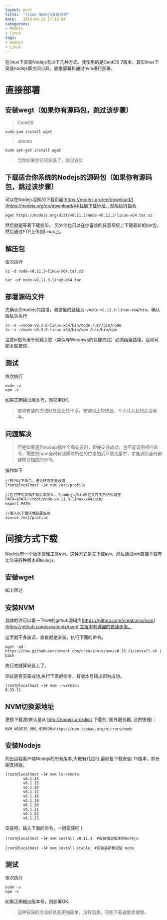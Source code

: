 ```yaml
---
layout: post
title:  "linux Nodejs安装方式"
date:   2018-06-22 17:16:54
categories:
- Nodejs
- Linux
tags:
- Nodejs
- Linux
---
```





在linux下安装Nodejs有以下几种方式。我使用的是CentOS 7版本，其实linux下安装nodejs都大同小异。直接部署和通过nvm进行部署。



# 直接部署

## 安装wegt（如果你有源码包，跳过该步骤）

> CentOS

```
sudo yum install wget
```

> ubuntu

```
sudo apt-get install wget
```

> 当然如果你已经安装了，跳过该步

## 下载适合你系统的Nodejs的源码包（如果你有源码包，跳过该步骤）

可以在Nodejs官网的下载页面[https://nodejs.org/en/download/](https://nodejs.org/en/download/)中找到下载地址。然后执行指令

```
wget https://nodejs.org/dist/v8.11.3/node-v8.11.3-linux-x64.tar.xz
```

然后就是等着下载完毕。
另外你也可以在你喜欢的任意系统上下载最新的bin包，然后通过FTP上传到Linux上。

## 解压包

依次执行

```
xz -d node-v8.11.3-linux-x64.tar.xz

tar -xf node-v8.11.3-linux-x64.tar
```

## 部署源码文件

先确认你nodejs的路径，我这里的路径为`~/node-v8.11.3-linux-x64/bin`。确认后依次执行

```
ln -s ~/node-v9.3.0-linux-x64/bin/node /usr/bin/node
ln -s ~/node-v9.3.0-linux-x64/bin/npm /usr/bin/npm
```

注意ln指令用于创建关联（类似与Windows的快捷方式）必须给全路径，否则可能关联错误。

## 测试

依次执行

```
node -v
npm -v
```

如果正确输出版本号，则部署OK.

> 这种安装的方法好处是比较干净，安装也比较快速。个人认为比较适合新手。


## 问题解决

> 但是如果遇到nodejs插件全局安装时，即使安装成功，也不能调用相应命令，需要把npm全局安装模块所在的位置加到环境变量中，才能调用全局安装模块相应的命令。

操作如下

```
//执行以下命令，进入环境变量设置
[root@localhost ~]# vim /etc/profile

//在打开的文档中最后面加入，为nodejs/bin所在文件夹的绝对路径
PATH=$PATH:/root/node-v8.11.3-linux-x64/bin/
export PATH

//输入以下使环境变量生效
source /ect/profile
```

# 间接方式下载

Nodejs有一个版本管理工具`NVM`，这种方式是先下载`NVM`，然后通过`NVM`直接下载有史以来各种版本的`Nodejs`。

## 安装wget

如上所述

## 安装NVM

具体的你可以看一下`NVM`的github源码库[https://github.com/creationix/nvm](https://github.com/creationix/nvm),文档中有详细的安装步骤。

这里就不多废话，直接就是安装。执行下面的命令。

```
wget -qO- https://raw.githubusercontent.com/creationix/nvm/v0.33.11/install.sh | bash
```

执行完就算安装上了。

测试是否安装成功,执行下面的命令，有版本号输出即为成功。

```
[root@localhost ~]# nvm --version
0.33.11
```

## NVM切换源地址

更换下载源(默认是从 http://nodejs.org/dist/ 下载的, 国外服务器, 必然很慢)：

```
NVM_NODEJS_ORG_MIRROR=https://npm.taobao.org/mirrors/node
```


## 安装Nodejs

列出远程客户端Nodejs的所有版本,大概有几百行,最好是下载安装`LTS`版本，即长期支持版。

```
[root@localhost ~]# nvm ls-remote
        v0.1.14
        v0.1.15
        v0.1.16
        v0.1.17
        v0.1.18
        v0.1.19
        v0.1.20
        v0.1.21
        v0.1.22
        v0.1.23
```

安装吧，输入下面的命令，一键安装吧！

```
[root@localhost ~]# nvm install v8.11.3  #安装指定版本的nodejs

[root@localhost ~]# nvm install stable  #安装最新稳定版 node
```

## 测试

依次执行

```
node -v
npm -v
```

如果正确输出版本号，则部署OK.

> 这种安装的方法好处是更加简单，没有后患。可能下载速度会很慢。
